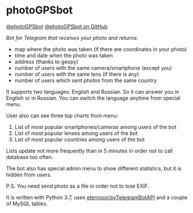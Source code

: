 # photoGPSbot

[@photoGPSbot](https://telegram.me/photogpsbot)
[@photoGPSbot on GitHub](https://github.com/RandyRomero/photoGPSbot)

*Bot for Telegram that receives your photo and returns:*
 - map where the photo was taken (if there are coordinates in your photo)
 - time and date when the photo was taken
 - address (thanks to geopy)
 - number of users with the same camera/smartphone (except you)
 - number of users with the same lens (if there is any)
 - number of users which sent photos from the same country

It supports two languages: English and Russian.
So it can answer you in English or in Russian. You can switch the language anytime from special menu.

User also can see three top charts from menu:
1. List of most popular smartphones/cameras among users of the bot
2. List of most popular lenses among users of the bot
3. List of most popular countries among users of the bot

Lists update not more frequently than in 5 minutes in order not to call database too often.

The bot also has special admin menu to show different statistics, but it is hidden from users.

P.S. You need send photo as a file in order not to lose EXIF.

It is written with Python 3.7, uses [eternnoir/pyTelegramBotAPI](https://github.com/eternnoir/pyTelegramBotAPI)
and a couple of MySQL tables.
